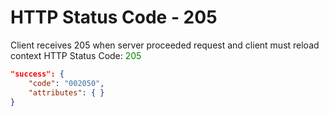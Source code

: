 # HTTP Status Code - 205

Client receives 205 when server proceeded request and client must reload context
HTTP Status Code: <span style="color:green">205</span>
```json
"success": {
    "code": "002050",
    "attributes": { }
}
```
